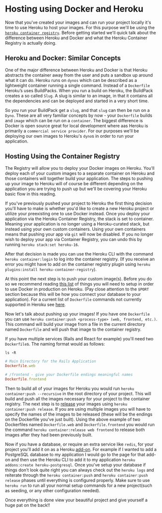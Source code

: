 # Hosting using Docker and Heroku

Now that you've created your images and can run your project locally it's time to use Heroku to host your images. For this purpose we'll be using the [`heroku container registry`][container]. Before getting started we'll quick talk about the difference between Heroku and Docker and what the Heroku Container Registry is actually doing.


## Heroku and Docker: Similar Concepts

One of the major difference between Heroku and Docker is that Heroku abstracts the container away from the user and puts a sandbox up around what it can do.
Heroku runs on `dynos` which can be described as a lightweight container running a single command. Instead of a `Dockerfile` Heroku’s uses BuildPacks. When you run a build on Heroku, the BuildPack creates a so called `Slug`. A slug is similar to an image, in that it contains all the dependencies and can be deployed and started in a very short time.

So you run your BuildPack get a `slug`, and that `slug` can then be run on a `Dyno`. These are all very familiar concepts by now - your `Dockerfile` builds and `image` which can be run on a `container`. The biggest difference is Docker is open source great for local development where aas Heroku is primarily a `commercial service provider`. For our purposes we'll be deploying our own images to Heroku's `dyno`s in order to run your application.

## Hosting Using the Container Registry

The Registry will allow you to deploy your Docker images on Heroku. You'll deploy each of your custom images to a separate container on Heroku and those containers will together build your application. The steps to pushing up your image to Heroku will of course be different depending on the application you are trying to push up but we'll be covering your Heroku basic flow in this reading.

If you've previously pushed your project to Heroku the first thing decision you'll have to make is whether you'd like to create a new Heroku project or utilize your preexisting one to use Docker instead. Once you deploy your application via the Heroku Container Registry, the stack is set to container. Meaning your application is no longer using a Heroku-curated stack, but instead using your own custom containers. Using your own containers means that pushing your app via `git` will now be disabled. If you no longer wish to deploy your app via Container Registry, you can undo this by running `heroku stack:set heroku-16`. 

After that decision is made you can use the Heroku CLI with the command `heroku container:login` to log into the container registry. (If you receive an error you might have to add on the container registry plugin using `heroku plugins:install heroku-container-registry`). 

At this point the next step is to push your custom image(s). Before you do so we recommend reading [this list][heroku-docker] of things you will need to setup in order to use Docker in production on Heroku. (Pay close attention to the `$PORT` section because this will be how you connect your database to your application). For a current list of `Dockerfile` commands not currently supported in Heroku see [here][dockerfile-heroku].

Now let's talk about pushing up your images! If you have one `Dockerfile` you can use `heroku container:push <process-type> (web, frontend, etc.)`. This command will build your image from a file in the current directory named `Dockerfile` and will push that image to the container registry. 

If you have multiple services (Rails and React for example) you'll need two `Dockerfile`s. The naming format would as follows:

```ruby
ls -R

# Main Directory for the Rails Application
Dockerfile.web

# /frontend - give your Dockerfile endings meaningful names
Dockerfile.frontend
```

Then to build all of your images for Heroku you would run `heroku container:push --recursive` in the root directory of your project. This will build and push all the images necessary for your project to the container registry. The next step is to [release][release] your images using `heroku container:push release`. If you are using multiple images you will have to specify the names of the images to be released (these will be the endings on the Dockerfile you've just built). Using the above example of two Dockerfiles named `Dockerfile.web` and `Dockerfile.frontend` you would run the command `heroku container:release web frontend` to release both images after they had been previously built.

Now if you have a database, or require an extra service like `redis`, for your project you'll add it on as a Heroku [add-on][addons]. For example if I wanted to add a PostgreSQL database to my application I would go to the page for that add-on and then use the Heroku CLI to add it to my application `heroku addons:create heroku-postgresql`. Once you've setup your database if things don't look quite right you can always check out the `heroku logs` and reiterate through the `heroku container:push` and `heroku container:push release` phases until everything is configured properly. Make sure to use `heroku run` to run all your normal setup commands for a new project(such as seeding, or any other configuration needed).

Once everything is done view your beautiful project and give yourself a huge pat on the back!!

[container]: https://devcenter.heroku.com/articles/container-registry-and-runtime
[release]: https://devcenter.heroku.com/articles/release-phase
[heroku-docker]: https://devcenter.heroku.com/articles/container-registry-and-runtime#dockerfile-commands-and-runtime
[dockerfile-heroku]: https://devcenter.heroku.com/articles/container-registry-and-runtime#unsupported-dockerfile-commands
[addons]: https://elements.heroku.com/addons